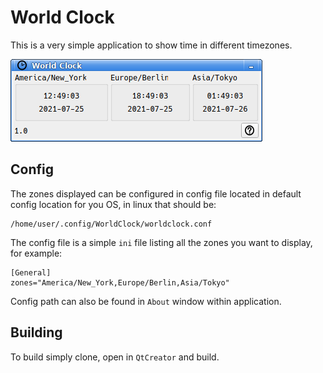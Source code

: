 # World Clock

This is a very simple application to show time in different timezones.

![World Clock](/images/worldclock.png?raw=true)

## Config

The zones displayed can be configured in config file located in default config location for you OS, in linux that should be:
```
/home/user/.config/WorldClock/worldclock.conf
```

The config file is a simple `ini` file listing all the zones you want to display, for example:
```
[General]
zones="America/New_York,Europe/Berlin,Asia/Tokyo"
```

Config path can also be found in `About` window within application.

## Building

To build simply clone, open in `QtCreator` and build.
